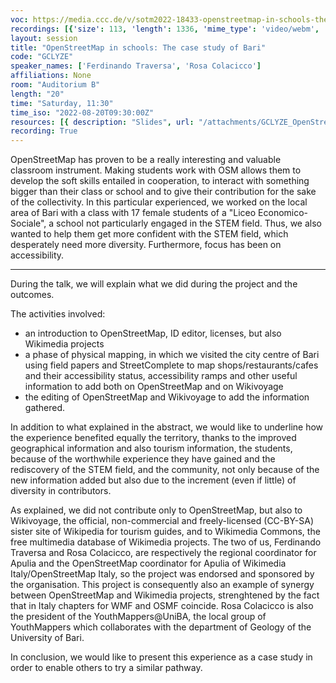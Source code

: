 ```yaml
---
voc: https://media.ccc.de/v/sotm2022-18433-openstreetmap-in-schools-the-case-study-of-bari
recordings: [{'size': 113, 'length': 1336, 'mime_type': 'video/webm', 'language': 'eng', 'filename': 'sotm2022-18433-eng-OpenStreetMap_in_schools_The_case_study_of_Bari_webm-hd.webm', 'state': 'new', 'folder': 'webm-hd', 'high_quality': True, 'width': 1920, 'height': 1080, 'updated_at': '2022-09-29T23:05:06.877+02:00', 'recording_url': 'https://cdn.media.ccc.de/events/sotm/2022/webm-hd/sotm2022-18433-eng-OpenStreetMap_in_schools_The_case_study_of_Bari_webm-hd.webm', 'url': 'https://api.media.ccc.de/public/recordings/62024', 'event_url': 'https://api.media.ccc.de/public/events/f805ddc8-96c7-52e1-bced-5b8b907682a2', 'conference_url': 'https://api.media.ccc.de/public/conferences/sotm2022'}, {'size': 53, 'length': 1336, 'mime_type': 'video/webm', 'language': 'eng', 'filename': 'sotm2022-18433-eng-OpenStreetMap_in_schools_The_case_study_of_Bari_webm-sd.webm', 'state': 'new', 'folder': 'webm-sd', 'high_quality': False, 'width': 720, 'height': 576, 'updated_at': '2022-09-29T22:44:05.254+02:00', 'recording_url': 'https://cdn.media.ccc.de/events/sotm/2022/webm-sd/sotm2022-18433-eng-OpenStreetMap_in_schools_The_case_study_of_Bari_webm-sd.webm', 'url': 'https://api.media.ccc.de/public/recordings/62023', 'event_url': 'https://api.media.ccc.de/public/events/f805ddc8-96c7-52e1-bced-5b8b907682a2', 'conference_url': 'https://api.media.ccc.de/public/conferences/sotm2022'}, {'size': 36, 'length': 1336, 'mime_type': 'video/mp4', 'language': 'eng', 'filename': 'sotm2022-18433-eng-OpenStreetMap_in_schools_The_case_study_of_Bari_sd.mp4', 'state': 'new', 'folder': 'h264-sd', 'high_quality': False, 'width': 720, 'height': 576, 'updated_at': '2022-09-29T22:28:04.825+02:00', 'recording_url': 'https://cdn.media.ccc.de/events/sotm/2022/h264-sd/sotm2022-18433-eng-OpenStreetMap_in_schools_The_case_study_of_Bari_sd.mp4', 'url': 'https://api.media.ccc.de/public/recordings/62020', 'event_url': 'https://api.media.ccc.de/public/events/f805ddc8-96c7-52e1-bced-5b8b907682a2', 'conference_url': 'https://api.media.ccc.de/public/conferences/sotm2022'}, {'size': 20, 'length': 1336, 'mime_type': 'audio/mpeg', 'language': 'eng', 'filename': 'sotm2022-18433-eng-OpenStreetMap_in_schools_The_case_study_of_Bari_mp3.mp3', 'state': 'new', 'folder': 'mp3', 'high_quality': False, 'width': 0, 'height': 0, 'updated_at': '2022-09-29T22:26:34.643+02:00', 'recording_url': 'https://cdn.media.ccc.de/events/sotm/2022/mp3/sotm2022-18433-eng-OpenStreetMap_in_schools_The_case_study_of_Bari_mp3.mp3', 'url': 'https://api.media.ccc.de/public/recordings/62019', 'event_url': 'https://api.media.ccc.de/public/events/f805ddc8-96c7-52e1-bced-5b8b907682a2', 'conference_url': 'https://api.media.ccc.de/public/conferences/sotm2022'}, {'size': 84, 'length': 1336, 'mime_type': 'video/mp4', 'language': 'eng', 'filename': 'sotm2022-18433-eng-OpenStreetMap_in_schools_The_case_study_of_Bari_hd.mp4', 'state': 'new', 'folder': 'h264-hd', 'high_quality': True, 'width': 1920, 'height': 1080, 'updated_at': '2022-09-29T22:21:49.193+02:00', 'recording_url': 'https://cdn.media.ccc.de/events/sotm/2022/h264-hd/sotm2022-18433-eng-OpenStreetMap_in_schools_The_case_study_of_Bari_hd.mp4', 'url': 'https://api.media.ccc.de/public/recordings/62015', 'event_url': 'https://api.media.ccc.de/public/events/f805ddc8-96c7-52e1-bced-5b8b907682a2', 'conference_url': 'https://api.media.ccc.de/public/conferences/sotm2022'}]
layout: session
title: "OpenStreetMap in schools: The case study of Bari"
code: "GCLYZE"
speaker_names: ['Ferdinando Traversa', 'Rosa Colacicco']
affiliations: None
room: "Auditorium B"
length: "20"
time: "Saturday, 11:30"
time_iso: "2022-08-20T09:30:00Z"
resources: [{ description: "Slides", url: "/attachments/GCLYZE_OpenStreetMap_in_schools__The_case_study_of_Bari_UiDWsKA.pdf" }]
recording: True
---
```


OpenStreetMap has proven to be a really interesting and valuable classroom instrument. Making students work with OSM allows them to develop the soft skills entailed in cooperation, to interact with something bigger than their class or school and to give their contribution for the sake of the collectivity. In this particular experienced, we worked on the local area of Bari with a class with 17 female students of a &#34;Liceo Economico-Sociale&#34;, a school not particularly engaged in the STEM field. Thus, we also wanted to help them get more confident with the STEM field, which desperately need more diversity. Furthermore, focus has been on accessibility.

<hr>

During the talk, we will explain what we did during the project and the outcomes. 

The activities involved:
* an introduction to OpenStreetMap, ID editor, licenses, but also Wikimedia projects
* a phase of physical mapping, in which we visited the city centre of Bari using field papers and StreetComplete to map shops/restaurants/cafes and their accessibility status, accessibility ramps and other useful information to add both on OpenStreetMap and on Wikivoyage
* the editing of OpenStreetMap and Wikivoyage to add the information gathered. 

In addition to what explained in the abstract, we would like to underline how the experience benefited equally the territory, thanks to the improved geographical information and also tourism information, the students, because of the worthwhile experience they have gained and the rediscovery of the STEM field, and the community, not only because of the new information added but also due to the increment (even if little) of diversity in contributors.

As explained, we did not contribute only to OpenStreetMap, but also to Wikivoyage, the official, non-commercial and freely-licensed (CC-BY-SA) sister site of Wikipedia for tourism guides, and to Wikimedia Commons, the free multimedia database of Wikimedia projects. The two of us, Ferdinando Traversa and Rosa Colacicco, are respectively the regional coordinator for Apulia and the OpenStreetMap coordinator for Apulia of Wikimedia Italy/OpenStreetMap Italy, so the project was endorsed and sponsored by the organisation. This project is consequently also an example of synergy between OpenStreetMap and Wikimedia projects, strenghtened by the fact that in Italy chapters for WMF and OSMF coincide. Rosa Colacicco is also the president of the YouthMappers@UniBA, the local group of YouthMappers which collaborates with the department of Geology of the University of Bari.

In conclusion, we would like to present this experience as a case study in order to enable others to try a similar pathway.

